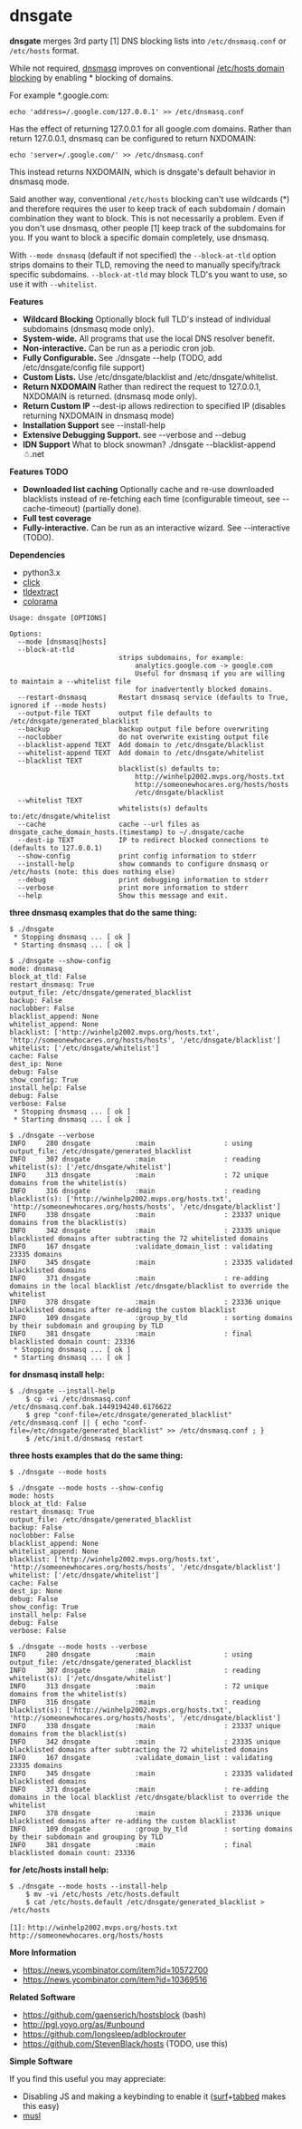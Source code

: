 
# dnsgate

**dnsgate** merges 3rd party [1] DNS blocking lists into `/etc/dnsmasq.conf` or `/etc/hosts` format.

While not required, [dnsmasq](https://wiki.gentoo.org/wiki/Dnsmasq) improves on conventional [/etc/hosts domain blocking](http://winhelp2002.mvps.org/hosts.htm) by enabling * blocking of domains.

For example *.google.com:

```
echo 'address=/.google.com/127.0.0.1' >> /etc/dnsmasq.conf
```
Has the effect of returning 127.0.0.1 for all google.com domains. Rather than return 127.0.0.1, dnsmasq can be configured to return NXDOMAIN:

```
echo 'server=/.google.com/' >> /etc/dnsmasq.conf
```
This instead returns NXDOMAIN, which is dnsgate's default behavior in dnsmasq mode.

Said another way, conventional `/etc/hosts` blocking can't use wildcards (*) and therefore requires the user to keep track of each subdomain / domain combination they want to block. This is not necessarily a problem. Even if you don't use dnsmasq, other people [1] keep track of the subdomains for you. If you want to block a specific domain completely, use dnsmasq.

With `--mode dnsmasq` (default if not specified) the `--block-at-tld` option strips domains to their TLD, removing the need to manually specify/track specific subdomains. `--block-at-tld` may block TLD's you want to use, so use it with `--whitelist`.

**Features**

* **Wildcard Blocking** Optionally block full TLD's instead of individual subdomains (dnsmasq mode only).
* **System-wide.** All programs that use the local DNS resolver benefit. 
* **Non-interactive.** Can be run as a periodic cron job.
* **Fully Configurable.** See ./dnsgate --help (TODO, add /etc/dnsgate/config file support)
* **Custom Lists.** Use /etc/dnsgate/blacklist and /etc/dnsgate/whitelist.
* **Return NXDOMAIN** Rather than redirect the request to 127.0.0.1, NXDOMAIN is returned. (dnsmasq mode only).
* **Return Custom IP** --dest-ip allows redirection to specified IP (disables returning NXDOMAIN in dnsmasq mode)
* **Installation Support** see --install-help
* **Extensive Debugging Support.** see --verbose and --debug
* **IDN Support** What to block snowman? ./dnsgate --blacklist-append ☃.net

**Features TODO**
* **Downloaded list caching** Optionally cache and re-use downloaded blacklists instead of re-fetching each time (configurable timeout, see --cache-timeout) (partially done).
* **Full test coverage**
* **Fully-interactive.** Can be run as an interactive wizard. See --interactive (TODO).

**Dependencies**
 - python3.x
 - [click](https://github.com/mitsuhiko/click)
 - [tldextract](https://github.com/john-kurkowski/tldextract)
 - [colorama](https://github.com/tartley/colorama)

```
Usage: dnsgate [OPTIONS]

Options:
  --mode [dnsmasq|hosts]
  --block-at-tld          
                           strips subdomains, for example:
                               analytics.google.com -> google.com
                               Useful for dnsmasq if you are willing to maintain a --whitelist file
                               for inadvertently blocked domains.
  --restart-dnsmasq        Restart dnsmasq service (defaults to True, ignored if --mode hosts)
  --output-file TEXT       output file defaults to /etc/dnsgate/generated_blacklist
  --backup                 backup output file before overwriting
  --noclobber              do not overwrite existing output file
  --blacklist-append TEXT  Add domain to /etc/dnsgate/blacklist
  --whitelist-append TEXT  Add domain to /etc/dnsgate/whitelist
  --blacklist TEXT        
                           blacklist(s) defaults to:
                               http://winhelp2002.mvps.org/hosts.txt
                               http://someonewhocares.org/hosts/hosts
                               /etc/dnsgate/blacklist
  --whitelist TEXT        
                           whitelists(s) defaults to:/etc/dnsgate/whitelist
  --cache                  cache --url files as dnsgate_cache_domain_hosts.(timestamp) to ~/.dnsgate/cache
  --dest-ip TEXT           IP to redirect blocked connections to (defaults to 127.0.0.1)
  --show-config            print config information to stderr
  --install-help           show commands to configure dnsmasq or /etc/hosts (note: this does nothing else)
  --debug                  print debugging information to stderr
  --verbose                print more information to stderr
  --help                   Show this message and exit.
```
 
**three dnsmasq examples that do the same thing:**
 
```  
$ ./dnsgate
 * Stopping dnsmasq ... [ ok ]
 * Starting dnsmasq ... [ ok ]
  
$ ./dnsgate --show-config
mode: dnsmasq
block_at_tld: False
restart_dnsmasq: True
output_file: /etc/dnsgate/generated_blacklist
backup: False
noclobber: False
blacklist_append: None
whitelist_append: None
blacklist: ['http://winhelp2002.mvps.org/hosts.txt', 'http://someonewhocares.org/hosts/hosts', '/etc/dnsgate/blacklist']
whitelist: ['/etc/dnsgate/whitelist']
cache: False
dest_ip: None
debug: False
show_config: True
install_help: False
debug: False
verbose: False
 * Stopping dnsmasq ... [ ok ]
 * Starting dnsmasq ... [ ok ]
  
$ ./dnsgate --verbose
INFO     280 dnsgate           :main                 : using output_file: /etc/dnsgate/generated_blacklist
INFO     307 dnsgate           :main                 : reading whitelist(s): ['/etc/dnsgate/whitelist']
INFO     313 dnsgate           :main                 : 72 unique domains from the whitelist(s)
INFO     316 dnsgate           :main                 : reading blacklist(s): ['http://winhelp2002.mvps.org/hosts.txt', 'http://someonewhocares.org/hosts/hosts', '/etc/dnsgate/blacklist']
INFO     338 dnsgate           :main                 : 23337 unique domains from the blacklist(s)
INFO     342 dnsgate           :main                 : 23335 unique blacklisted domains after subtracting the 72 whitelisted domains
INFO     167 dnsgate           :validate_domain_list : validating 23335 domains
INFO     345 dnsgate           :main                 : 23335 validated blacklisted domains
INFO     371 dnsgate           :main                 : re-adding domains in the local blacklist /etc/dnsgate/blacklist to override the whitelist
INFO     378 dnsgate           :main                 : 23336 unique blacklisted domains after re-adding the custom blacklist
INFO     109 dnsgate           :group_by_tld         : sorting domains by their subdomain and grouping by TLD
INFO     381 dnsgate           :main                 : final blacklisted domain count: 23336
 * Stopping dnsmasq ... [ ok ]
 * Starting dnsmasq ... [ ok ]
``` 
**for dnsmasq install help:**
 
```  
$ ./dnsgate --install-help
    $ cp -vi /etc/dnsmasq.conf /etc/dnsmasq.conf.bak.1449194240.6176622
    $ grep "conf-file=/etc/dnsgate/generated_blacklist" /etc/dnsmasq.conf || { echo "conf-file=/etc/dnsgate/generated_blacklist" >> /etc/dnsmasq.conf ; }
    $ /etc/init.d/dnsmasq restart
``` 
**three hosts examples that do the same thing:**
 
```  
$ ./dnsgate --mode hosts
  
$ ./dnsgate --mode hosts --show-config
mode: hosts
block_at_tld: False
restart_dnsmasq: True
output_file: /etc/dnsgate/generated_blacklist
backup: False
noclobber: False
blacklist_append: None
whitelist_append: None
blacklist: ['http://winhelp2002.mvps.org/hosts.txt', 'http://someonewhocares.org/hosts/hosts', '/etc/dnsgate/blacklist']
whitelist: ['/etc/dnsgate/whitelist']
cache: False
dest_ip: None
debug: False
show_config: True
install_help: False
debug: False
verbose: False
  
$ ./dnsgate --mode hosts --verbose
INFO     280 dnsgate           :main                 : using output_file: /etc/dnsgate/generated_blacklist
INFO     307 dnsgate           :main                 : reading whitelist(s): ['/etc/dnsgate/whitelist']
INFO     313 dnsgate           :main                 : 72 unique domains from the whitelist(s)
INFO     316 dnsgate           :main                 : reading blacklist(s): ['http://winhelp2002.mvps.org/hosts.txt', 'http://someonewhocares.org/hosts/hosts', '/etc/dnsgate/blacklist']
INFO     338 dnsgate           :main                 : 23337 unique domains from the blacklist(s)
INFO     342 dnsgate           :main                 : 23335 unique blacklisted domains after subtracting the 72 whitelisted domains
INFO     167 dnsgate           :validate_domain_list : validating 23335 domains
INFO     345 dnsgate           :main                 : 23335 validated blacklisted domains
INFO     371 dnsgate           :main                 : re-adding domains in the local blacklist /etc/dnsgate/blacklist to override the whitelist
INFO     378 dnsgate           :main                 : 23336 unique blacklisted domains after re-adding the custom blacklist
INFO     109 dnsgate           :group_by_tld         : sorting domains by their subdomain and grouping by TLD
INFO     381 dnsgate           :main                 : final blacklisted domain count: 23336
``` 
**for /etc/hosts install help:**
 
```  
$ ./dnsgate --mode hosts --install-help
    $ mv -vi /etc/hosts /etc/hosts.default
    $ cat /etc/hosts.default /etc/dnsgate/generated_blacklist > /etc/hosts
``` 

`[1]:`
 `http://winhelp2002.mvps.org/hosts.txt`
 `http://someonewhocares.org/hosts/hosts`


**More Information**

 - https://news.ycombinator.com/item?id=10572700
 - https://news.ycombinator.com/item?id=10369516

**Related Software**

 - https://github.com/gaenserich/hostsblock (bash)
 - http://pgl.yoyo.org/as/#unbound
 - https://github.com/longsleep/adblockrouter
 - https://github.com/StevenBlack/hosts (TODO, use this)  

**Simple Software**

If you find this useful you may appreciate:

 - Disabling JS and making a keybinding to enable it ([surf](http://surf.suckless.org/)+[tabbed](http://tools.suckless.org/tabbed/) makes this easy)
 - [musl](http://wiki.musl-libc.org/wiki/Functional_differences_from_glibc#Name_Resolver_.2F_DNS)


